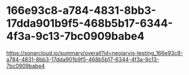 # 166e93c8-a784-4831-8bb3-17dda901b9f5-468b5b17-6344-4f3a-9c13-7bc0909babe4
https://sonarcloud.io/summary/overall?id=neojarvis-testing_166e93c8-a784-4831-8bb3-17dda901b9f5-468b5b17-6344-4f3a-9c13-7bc0909babe4
